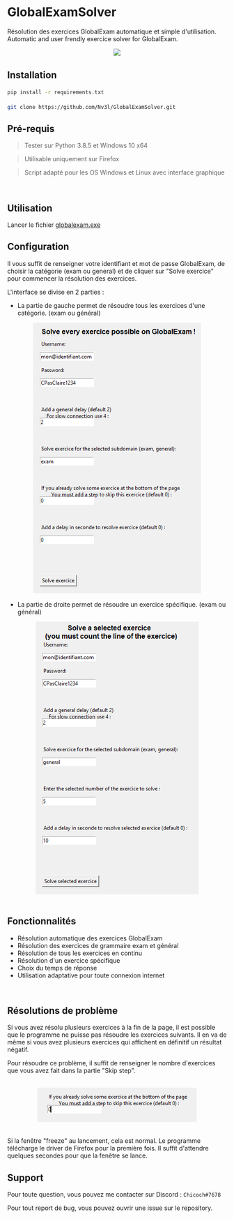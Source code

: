 # GlobalExamSolver
Résolution des exercices GlobalExam automatique et simple d'utilisation. Automatic and user frendly exercice solver for GlobalExam.


<div id="header" align="center">
  <img src="https://content.globalexam.cloud/vi/media/logos/natural/global-exam-natural.png"> 
</div>

## Installation
```bash
pip install -r requirements.txt

git clone https://github.com/Nv3l/GlobalExamSolver.git
```
## Pré-requis
> Tester sur Python 3.8.5 et Windows 10 x64

> Utilisable uniquement sur Firefox

> Script adapté pour les OS Windows et Linux avec interface graphique
<br>

## Utilisation

Lancer le fichier [globalexam.exe](globalexam.exe)
<br>

## Configuration

Il vous suffit de renseigner votre identifiant et mot de passe GlobalExam, de choisir la catégorie (exam ou general) et de cliquer sur "Solve exercice" pour commencer la résolution des exercices.

L'interface se divise en 2 parties :

- La partie de gauche permet de résoudre tous les exercices d'une catégorie. (exam ou général)


<div id="left_pannel" align="center">
  <img src="img/left pannel.png"> 
</div>


- La partie de droite permet de résoudre un exercice spécifique. (exam ou général)

<div id="right_pannel" align="center">
  <img src="img/right pannel.png"> 
</div>

<br>

## Fonctionnalités

- Résolution automatique des exercices GlobalExam
- Résolution des exercices de grammaire exam et général
- Résolution de tous les exercices en continu
- Résolution d'un exercice spécifique
- Choix du temps de réponse
- Utilisation adaptative pour toute connexion internet

<br>

## Résolutions de problème

Si vous avez résolu plusieurs exercices à la fin de la page, il est possible que le programme ne puisse pas résoudre les exercices suivants.
Il en va de même si vous avez plusieurs exercices qui affichent en définitif un résultat négatif.

Pour résoudre ce problème, il suffit de renseigner le nombre d'exercices que vous avez fait dans la partie "Skip step".


<br>

<div id="skip_step" align="center">
  <img src="img/Skip Step.png"> 
</div>

<br>

Si la fenêtre "freeze" au lancement, cela est normal. Le programme télécharge le driver de Firefox pour la première fois. Il suffit d'attendre quelques secondes pour que la fenêtre se lance.

## Support

Pour toute question, vous pouvez me contacter sur Discord : `Chicoch#7678`

Pour tout report de bug, vous pouvez ouvrir une issue sur le repository.
